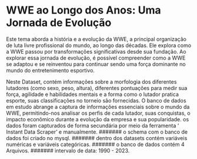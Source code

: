 # WWE ao Longo dos Anos: Uma Jornada de Evolução

Este tema aborda a história e a evolução da WWE, a principal organização de luta livre profissional do mundo, ao longo das décadas. Ele explora como a WWE passou por transformações significativas desde sua fundação. Ao explorar essa jornada de evolução, é possível compreender como a WWE se adaptou e se reinventou para continuar sendo uma força dominante no mundo do entretenimento esportivo.

Neste Dataset, contém informações sobre a morfologia dos diferentes lutadores (como sexo, peso, altura), diferentes pontuações para medir sua força, agilidade e habilidades mentais e a forma como o lutador pratica esporte, suas classificações no torneio são fornecidas.
O banco de dados em estudo abrange a captura de informações essenciais sobre o mundo da WWE, permitindo-nos analisar os perfis de cada  lutador, suas conquistas, o impacto econômico durante a evolução da empresa  e sua popularidade.
os dados foram capturados de forma secundária por meio da ferramenta  ‘ Instant Data Scraper’ e manualmente.
#######  o schema com o banco de dados foi criado no mysql.
#######  dentro dos datasets contém variáveis numéricas e variáveis categóricas.
#######  o banco de dados contém 4 Arquivos.
#######  intervalo de data: 1990 - 2023.
